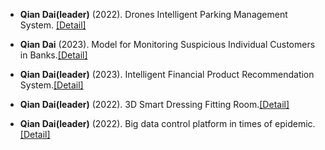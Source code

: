 

- <strong>Qian Dai(leader)</strong> (2022). Drones Intelligent Parking Management System.  [[Detail]](contents/projects/parking.pdf)

- <strong>Qian Dai</strong> (2023). Model for Monitoring Suspicious Individual Customers in Banks.[[Detail]](contents/projects/Suspicious.pdf)

- <strong>Qian Dai(leader)</strong> (2023). Intelligent Financial Product Recommendation System.[[Detail]](contents/projects/Recommendation.pdf)

-  <strong>Qian Dai(leader)</strong> (2022). 3D Smart Dressing Fitting Room.[[Detail]](contents/projects/dressing.pdf)
- <strong>Qian Dai(leader)</strong> (2022). Big data control platform in times of epidemic.[[Detail]](contents/projects/covid.pdf)



